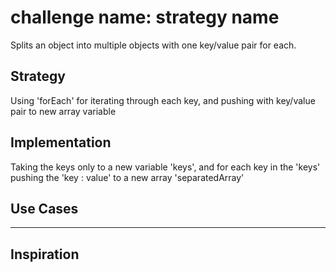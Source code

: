 # challenge name: strategy name

Splits an object into multiple objects with one key/value pair for each.

## Strategy

Using 'forEach' for iterating through each key, and pushing with key/value pair to new array variable

## Implementation

Taking the keys only to a new variable 'keys', and for each key in the 'keys' pushing the 'key : value' to a new array 'separatedArray'

## Use Cases

---

## Inspiration

<!--
  was there any code, blog post, video, ... that inspired your solution?
  there's nothing wrong with adapting other people's code, just give them credit!
  and say how it inspired your solution.
-->
